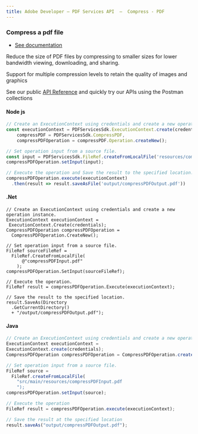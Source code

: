 ```yaml
---
title: Adobe Developer — PDF Services API  —  Compress - PDF
---
```


<TextBlock slots="heading, buttons, text, text1, text2" theme="dark" hasCodeBlock className="bgBlue link"/>

### Compress a pdf file

- [See documentation](/document-services/docs/overview/pdf-services-api/howtos/compress-pdf/)

Reduce the size of PDF files by compressing to smaller sizes for lower bandwidth viewing, downloading, and sharing.

Support for multiple compression levels to retain the quality of images and graphics

See our public [API Reference](https://www.adobe.com/go/dcsdk_APIdocs#post-compressPDF) and quickly try our APIs using the Postman collections


<CodeBlock slots="heading, code" repeat="3" languages="js,.net,java" />

#### Node js

```js
// Create an ExecutionContext using credentials and create a new operation instance.
const executionContext = PDFServicesSdk.ExecutionContext.create(credentials),
    compressPDF = PDFServicesSdk.CompressPDF,
    compressPDFOperation = compressPDF.Operation.createNew();

// Set operation input from a source file.
const input = PDFServicesSdk.FileRef.createFromLocalFile('resources/compressPDFInput.pdf');
compressPDFOperation.setInput(input);

// Execute the operation and Save the result to the specified location.
compressPDFOperation.execute(executionContext)
  .then(result => result.saveAsFile('output/compressPDFOutput.pdf'))
```

#### .Net

```clike
// Create an ExecutionContext using credentials and create a new operation instance.
ExecutionContext executionContext =
 ExecutionContext.Create(credentials);
CompressPDFOperation compressPDFOperation =
  CompressPDFOperation.CreateNew();

// Set operation input from a source file.
FileRef sourceFileRef =
  FileRef.CreateFromLocalFile(
      @"compressPDFInput.pdf"
    );
compressPDFOperation.SetInput(sourceFileRef);

// Execute the operation.
FileRef result = compressPDFOperation.Execute(executionContext);

// Save the result to the specified location.
result.SaveAs(Directory
  .GetCurrentDirectory()
  + "/output/compressPDFOutput.pdf");
```

#### Java

```javascript
// Create an ExecutionContext using credentials and create a new operation instance.
ExecutionContext executionContext =
ExecutionContext.create(credentials);
CompressPDFOperation compressPDFOperation = CompressPDFOperation.createNew();

// Set operation input from a source file.
FileRef source =
  FileRef.createFromLocalFile(
    "src/main/resources/compressPDFInput.pdf
    ");
compressPDFOperation.setInput(source);

// Execute the operation
FileRef result = compressPDFOperation.execute(executionContext);

// Save the result at the specified location
result.saveAs("output/compressPDFOutput.pdf");
```